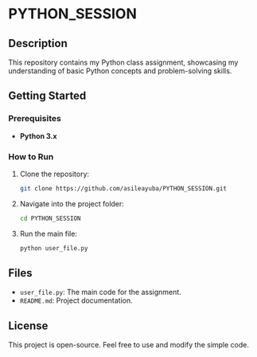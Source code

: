 # PYTHON_SESSION

## Description

This repository contains my Python class assignment, showcasing my understanding of basic Python concepts and problem-solving skills.

## Getting Started

### Prerequisites

- **Python 3.x**

### How to Run

1. Clone the repository:
   ```bash
   git clone https://github.com/asileayuba/PYTHON_SESSION.git
   ```
2. Navigate into the project folder:
   ```bash
   cd PYTHON_SESSION
   ```
3. Run the main file:
   ```bash
   python user_file.py
   ```

## Files

- `user_file.py`: The main code for the assignment.
- `README.md`: Project documentation.

## License

This project is open-source. Feel free to use and modify the simple code. 
